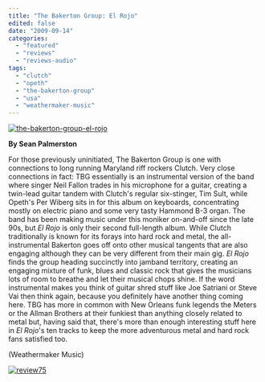 ```yaml
---
title: "The Bakerton Group: El Rojo"
edited: false
date: "2009-09-14"
categories:
  - "featured"
  - "reviews"
  - "reviews-audio"
tags:
  - "clutch"
  - "opeth"
  - "the-bakerton-group"
  - "usa"
  - "weathermaker-music"
---
```


[![the-bakerton-group-el-rojo](http://www.hellbound.ca/wp-content/uploads/2009/09/the-bakerton-group-el-rojo-300x295.jpg "the-bakerton-group-el-rojo")](http://www.hellbound.ca/wp-content/uploads/2009/09/the-bakerton-group-el-rojo.jpg)

**By Sean Palmerston**

For those previously uninitiated, The Bakerton Group is one with connections to long running Maryland riff rockers Clutch. Very close connections in fact: TBG essentially is an instrumental version of the band where singer Neil Fallon trades in his microphone for a guitar, creating a twin-lead guitar tandem with Clutch's regular six-stinger, Tim Sult, while Opeth's Per Wiberg sits in for this album on keyboards, concentrating mostly on electric piano and some very tasty Hammond B-3 organ. The band has been making music under this moniker on-and-off since the late 90s, but _El Rojo_ is only their second full-length album. While Clutch traditionally is known for its forays into hard rock and metal, the all-instrumental Bakerton goes off onto other musical tangents that are also engaging although they can be very different from their main gig. _El Rojo_ finds the group heading succinctly into jamband territory, creating an engaging mixture of funk, blues and classic rock that gives the musicians lots of room to breathe and let their musical chops shine. If the word instrumental makes you think of guitar shred stuff like Joe Satriani or Steve Vai then think again, because you definitely have another thing coming here. TBG has more in common with New Orleans funk legends the Meters or the Allman Brothers at their funkiest than anything closely related to metal but, having said that, there's more than enough interesting stuff here in _El Rojo_'s ten tracks to keep the more adventurous metal and hard rock fans satisfied too.

(Weathermaker Music)

[![review75](http://www.hellbound.ca/wp-content/uploads/2009/09/review75.png "review75")](http://www.hellbound.ca/wp-content/uploads/2009/09/review75.png)
